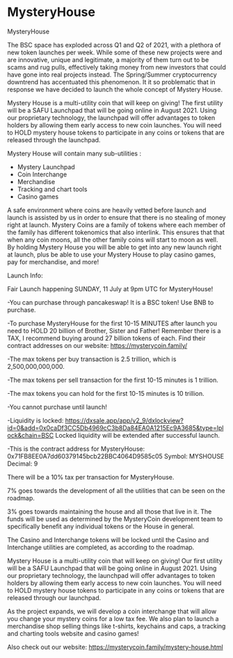 # MysteryHouse
MysteryHouse

The BSC space has exploded across Q1 and Q2 of 2021, with a plethora of new token launches per week. While some of these new projects were and are innovative, unique and legitimate, a majority of them turn out to be scams and rug pulls, effectively taking money from new investors that could have gone into real projects instead. The Spring/Summer cryptocurrency downtrend has accentuated this phenomenon. It it so problematic that in response we have decided to launch the whole concept of Mystery House.

Mystery House is a multi-utility coin that will keep on giving! The first utility will be a SAFU Launchpad that will be going online in August 2021. Using our proprietary technology, the launchpad will offer advantages to token holders by allowing them early access to new coin launches. You will need to HOLD mystery house tokens to participate in any coins or tokens that are released through the launchpad.

Mystery House will contain many sub-utilities :
- Mystery Launchpad 
- Coin Interchange
- Merchandise
- Tracking and chart tools
- Casino games

A safe environment where coins are heavily vetted before launch and launch is assisted by us in order to ensure that there is no stealing of money right at launch.
Mystery Coins are a family of tokens where each member of the family has different tokenomics that also interlink. This ensures that that when any coin moons, all the other family coins will start to moon as well.
By holding Mystery House you will be able to get into any new launch right at launch, plus be able to use your Mystery House to play casino games, pay for merchandise, and more!

Launch Info:

Fair Launch happening SUNDAY, 11  July at 9pm UTC for MysteryHouse!

-You can purchase through pancakeswap! It is a BSC token! Use BNB to purchase.

-To purchase MysteryHouse for the first 10-15 MINUTES after launch you need to HOLD 20 billion of Brother, Sister and Father! Remember there is a TAX, I recommend buying around 27 billion tokens of each. 
Find their contract addresses on our website:
https://mysterycoin.family/

-The max tokens per buy transaction is 2.5 trillion, which is 2,500,000,000,000.

-The max tokens per sell transaction for the first 10-15 minutes is 1 trillion.

-The max tokens you can hold for the first 10-15 minutes is 10 trillion.

-You cannot purchase until launch!

-Liquidity is locked:
https://dxsale.app/app/v2_9/dxlockview?id=0&add=0x0caDf3CC5Db4969cC3b8Da84EA0A1215Ec9A3685&type=lplock&chain=BSC
Locked liquidity will be extended after successful launch.

-This is the contract address for MysteryHouse:
0x71FB8EE0A7dd60379145bcb22BBC4064D9585c05
Symbol: MYSHOUSE
Decimal: 9

There will be a 10% tax per transaction for MysteryHouse.

7% goes towards the development of all the utilities that can be seen on the roadmap.

3% goes towards maintaining the house and all those that live in it. The funds will be used as determined by the MysteryCoin development team to specifically benefit any individual tokens or the House in general.

The Casino and Interchange tokens will be locked until the Casino and Interchange utilities are completed, as according to the roadmap.

Mystery House is a multi-utility coin that will keep on giving! Our first utility will be a SAFU Launchpad that will be going online in August 2021. Using our proprietary technology, the launchpad will offer advantages to token holders by allowing them early access to new coin launches. You will need to HOLD mystery house tokens to participate in any coins or tokens that are released through our launchpad.

As the project expands, we will develop a coin interchange that will allow you change your mystery coins for a low tax fee. We also plan to launch a merchandise shop selling things like t-shirts, keychains and caps, a tracking and charting tools website and casino games!

Also check out our website:
https://mysterycoin.family/mystery-house.html
